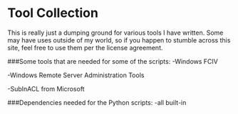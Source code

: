 # Tool Collection

This is really just a dumping ground for various tools I have written. Some may have uses outside of my world, so if you happen to stumble across this site, feel free to use them per the license agreement.

###Some tools that are needed for some of the scripts:
-Windows FCIV

-Windows Remote Server Administration Tools

-SubInACL from Microsoft

###Dependencies needed for the Python scripts:
-all built-in

